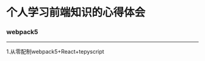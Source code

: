 # 个人学习前端知识的心得体会

### webpack5
_________________________________________________________________________________________________________
1.<a src="https://github.com/weimeng0910/blog/issues/1">从零配制webpack5+React+tepyscript</a>
